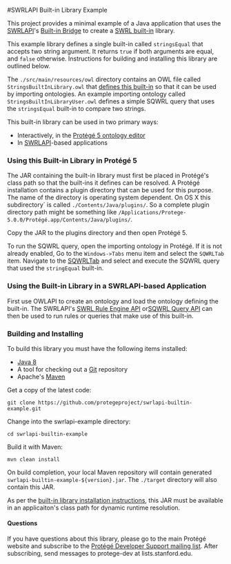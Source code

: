#SWRLAPI Built-in Library Example

This project provides a minimal example of a Java application that uses the [SWRLAPI](https://github.com/protegeproject/swrlapi/wiki)'s [Built-in Bridge](https://github.com/protegeproject/swrlapi/wiki/SWRLBuiltInBridge)
to create a [SWRL built-in](https://github.com/protegeproject/swrlapi/wiki/SWRLBuiltInFAQ) library. 

This example library defines a single built-in called ```stringsEqual``` that accepts two string argument. 
It returns ```true``` if both arguments are equal, and ```false``` otherwise. 
Instructions for building and installing this library are outlined below.

The ```./src/main/resources/owl``` directory contains an OWL file called ```StringsBuiltInLibrary.owl```
that [defines this built-in](https://github.com/protegeproject/swrlapi/wiki/SWRLBuiltInBridge#defining-built-ins-in-owl) so that it can be used by importing ontologies. 
An example importing ontology called ```StringsBuiltInLibraryUser.owl``` defines a simple SQWRL query that uses the
```stringsEqual``` built-in to compare two strings.

This built-in library can be used in two primary ways:

* Interactively, in the [Protégé 5 ontology editor](http://protege.stanford.edu/)
* In [SWRLAPI](https://github.com/protegeproject/swrlapi/wiki)-based applications

### Using this Built-in Library in Protégé 5

The JAR containing the built-in library must first be placed in Protégé's class path so
that the built-ins it defines can be resolved.
A Protégé installation contains a plugin directory that can be used for this purpose.
The name of the directory is operating system dependent.
On OS X this subdirectory` is called ```./Contents/Java/plugins/```.
So a complete plugin directory path might be something like
```/Applications/Protege-5.0.0/Protégé.app/Contents/Java/plugins/```.

Copy the JAR to the plugins directory and then open Protégé 5.

To run the SQWRL query, open the importing ontology in Protégé.
If it is not already enabled, Go to the ```Windows->Tabs``` menu item and select the ```SQWRLTab``` item.
Navigate to the [SQWRLTab](https://github.com/protegeproject/swrlapi/wiki/SQWRLQueryTab) and select
and execute the SQWRL query that used the ```stringEqual``` built-in.

### Using the Built-in Library in a SWRLAPI-based Application

First use OWLAPI to create an ontology and load the ontology defining the built-in.
The SWRLAPI's [SWRL Rule Engine API](https://github.com/protegeproject/swrlapi/wiki#SWRL_Rule_Engine_API) 
or[SQWRL Query API](https://github.com/protegeproject/swrlapi/wiki#SQWRL_Query_API)
can then be used to run rules or queries that make use of this built-in.

### Building and Installing

To build this library you must have the following items installed:

+ [Java 8](http://www.oracle.com/technetwork/java/javase/downloads/index.html)
+ A tool for checking out a [Git](http://git-scm.com/) repository
+ Apache's [Maven](http://maven.apache.org/index.html)

Get a copy of the latest code:

    git clone https://github.com/protegeproject/swrlapi-builtin-example.git 

Change into the swrlapi-example directory:

    cd swrlapi-builtin-example

Build it with Maven:

    mvn clean install

On build completion, your local Maven repository will contain generated ```swrlapi-builtin-example-${version}.jar```.
The ```./target``` directory will also contain this JAR.

As per the [built-in library installation instructions](https://github.com/protegeproject/swrlapi/wiki/SWRLBuiltInBridge#Loading_a_Builtin_Implementation_Class_at_Runtime), this JAR must be available in an applicaiton's class path for dynamic runtime resolution.

#### Questions

If you have questions about this library, please go to the main
Protégé website and subscribe to the [Protégé Developer Support
mailing list](http://protege.stanford.edu/support.php#mailingListSupport).
After subscribing, send messages to protege-dev at lists.stanford.edu.
